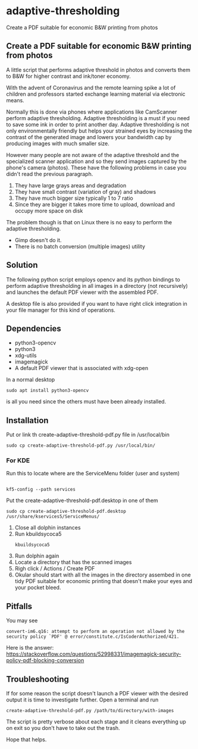 # adaptive-thresholding
Create a PDF suitable for economic B&W printing from photos

## Create a PDF suitable for economic B&W printing from photos

A little script that performs adaptive threshold in photos and converts
them to B&W for higher contrast and ink/toner economy.

With the advent of Coronavirus and the remote learning spike a lot of
children and professors started exchange learning material via electronic
means.

Normally this is done via phones where applications like CamScanner perform
adaptive thresholding.  Adaptive thresholding is a must if you need to save
some ink in order to print another day.  Adaptive thresholding is not only
environmentally friendly but helps your strained eyes by increasing the
contrast of the generated image and lowers your bandwidth cap by producing
images with much smaller size.

However many people are not aware of the adaptive threshold and the
specialized scanner application and so they send images captured by
the phone's camera (photos). These have the following problems in
case you didn't read the previous paragraph.
1. They have large grays areas and degradation
2. They have small contrast (variation of gray) and shadows
3. They have much bigger size typically 1 to 7 ratio
4. Since they are bigger it takes more time to upload, download and
occupy more space on disk

The problem though is that on Linux there is no easy to perform the
adaptive thresholding.
* Gimp doesn't do it.
* There is no batch conversion (multiple images) utility

## Solution

The following python script employs opencv and its python bindings
to perform adaptive thresholding in all images in a directory
(not recursively) and launches the default PDF viewer with the
assembled PDF.

A desktop file is also provided if you want to have right click integration
in your file manager for this kind of operations.

## Dependencies

* python3-opencv
* python3
* xdg-utils
* imagemagick
* A default PDF viewer that is associated with xdg-open

In a normal desktop

```
sudo apt install python3-opencv
```

is all you need since the others must have been already installed.

## Installation

Put or link th create-adaptive-threshold-pdf.py file in /usr/local/bin

```
sudo cp create-adaptive-threshold-pdf.py /usr/local/bin/
```

### For KDE

Run this to locate where are the ServiceMenu folder (user and system)

```

kf5-config --path services
```

Put the create-adaptive-threshold-pdf.desktop in one of them

```
sudo cp create-adaptive-threshold-pdf.desktop /usr/share/kservices5/ServiceMenus/
```

1. Close all dolphin instances
1. Run kbuildsycoca5
    ```
    kbuildsycoca5
    ```
1. Run dolphin again
1. Locate a directory that has the scanned images
1. Righ click / Actions / Create PDF
1. Okular should start with all the images in the directory assembed in one tidy PDF
suitable for economic printing that doesn't make your eyes and your pocket
bleed.

## Pitfalls

You may see

```
convert-im6.q16: attempt to perform an operation not allowed by the security policy `PDF' @ error/constitute.c/IsCoderAuthorized/421.
```

Here is the answer: https://stackoverflow.com/questions/52998331/imagemagick-security-policy-pdf-blocking-conversion

## Troubleshooting

If for some reason the script doesn't launch a PDF viewer with the desired output it is time to investigate further. Open a terminal and run

```
create-adaptive-threshold-pdf.py /path/to/directory/with-images
```

The script is pretty verbose about each stage and it cleans everything up on exit so you don't have to take out the trash.

Hope that helps.
